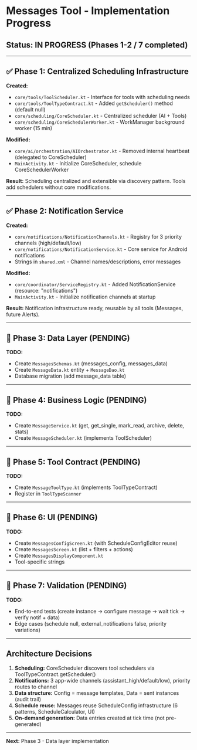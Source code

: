 # Messages Tool - Implementation Progress

## Status: IN PROGRESS (Phases 1-2 / 7 completed)

---

## ✅ Phase 1: Centralized Scheduling Infrastructure

**Created:**
- `core/tools/ToolScheduler.kt` - Interface for tools with scheduling needs
- `core/tools/ToolTypeContract.kt` - Added `getScheduler()` method (default null)
- `core/scheduling/CoreScheduler.kt` - Centralized scheduler (AI + Tools)
- `core/scheduling/CoreSchedulerWorker.kt` - WorkManager background worker (15 min)

**Modified:**
- `core/ai/orchestration/AIOrchestrator.kt` - Removed internal heartbeat (delegated to CoreScheduler)
- `MainActivity.kt` - Initialize CoreScheduler, schedule CoreSchedulerWorker

**Result:** Scheduling centralized and extensible via discovery pattern. Tools add schedulers without core modifications.

---

## ✅ Phase 2: Notification Service

**Created:**
- `core/notifications/NotificationChannels.kt` - Registry for 3 priority channels (high/default/low)
- `core/notifications/NotificationService.kt` - Core service for Android notifications
- Strings in `shared.xml` - Channel names/descriptions, error messages

**Modified:**
- `core/coordinator/ServiceRegistry.kt` - Added NotificationService (resource: "notifications")
- `MainActivity.kt` - Initialize notification channels at startup

**Result:** Notification infrastructure ready, reusable by all tools (Messages, future Alerts).

---

## 🔄 Phase 3: Data Layer (PENDING)

**TODO:**
- Create `MessagesSchemas.kt` (messages_config, messages_data)
- Create `MessageData.kt` entity + `MessageDao.kt`
- Database migration (add message_data table)

---

## 🔄 Phase 4: Business Logic (PENDING)

**TODO:**
- Create `MessageService.kt` (get, get_single, mark_read, archive, delete, stats)
- Create `MessageScheduler.kt` (implements ToolScheduler)

---

## 🔄 Phase 5: Tool Contract (PENDING)

**TODO:**
- Create `MessageToolType.kt` (implements ToolTypeContract)
- Register in `ToolTypeScanner`

---

## 🔄 Phase 6: UI (PENDING)

**TODO:**
- Create `MessagesConfigScreen.kt` (with ScheduleConfigEditor reuse)
- Create `MessagesScreen.kt` (list + filters + actions)
- Create `MessagesDisplayComponent.kt`
- Tool-specific strings

---

## 🔄 Phase 7: Validation (PENDING)

**TODO:**
- End-to-end tests (create instance → configure message → wait tick → verify notif + data)
- Edge cases (schedule null, external_notifications false, priority variations)

---

## Architecture Decisions

1. **Scheduling:** CoreScheduler discovers tool schedulers via ToolTypeContract.getScheduler()
2. **Notifications:** 3 app-wide channels (assistant_high/default/low), priority routes to channel
3. **Data structure:** Config = message templates, Data = sent instances (audit trail)
4. **Schedule reuse:** Messages reuse ScheduleConfig infrastructure (6 patterns, ScheduleCalculator, UI)
5. **On-demand generation:** Data entries created at tick time (not pre-generated)

---

**Next:** Phase 3 - Data layer implementation
